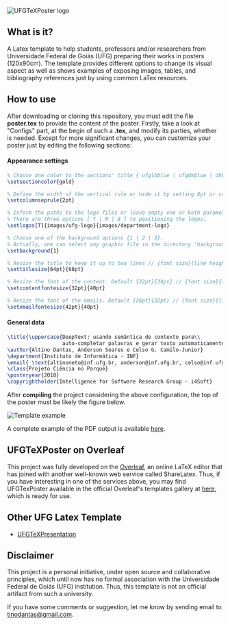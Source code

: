 ![UFGTeXPoster logo](https://raw.githubusercontent.com/altinodantas/ufgtexposter/master/images/ufgtexposter.png)

## What is it?
A Latex template to help students, professors and/or researchers from Universidade Federal de Goiás (UFG) preparing their works in posters (120x90cm). The template provides different options to change its visual aspect as well as shows examples of exposing images, tables, and bibliography references just by using common LaTex resources.

## How to use
After downloading or cloning this repository, you must edit the file **poster.tex** to provide the content of the poster. Firstly, take a look at "Configs" part, at the begin of such a **.tex**, and modify its parties, whether is needed. Except for more significant changes, you can customize your poster just by editing the following sections: 
  
  #### Appearance settings
  ```tex
  % Choose one color to the sections' title { ufglhblue | ufgdkblue | dkblue | black | gold }.
  \setsectioncolor{gold} 

  % Define the width of the vertical rule or hide it by setting 0pt or commenting the following command.  
  \setcolumnseprule{2pt}

  % Inform the paths to the logo files or leave empty one or both parameters. 
  % There are three options [ T | M | B ] to positioning the logos. 
  \setlogos[T]{images/ufg-logo}{images/department-logo}

  % Choose one of the background options {1 | 2 | 3}. 
  % Actually, one can select any graphic file in the directory 'backgrounds'. 
  \setbackground{1}

  % Resize the title to keep it up to two lines // {font size}{line height}
  \settitlesize{64pt}{68pt}

  % Resize the font of the content. Default {32pt}{38pt} // {font size}{line height}
  \setcontentfontesize{32pt}{40pt}
  
  % Resize the font of the emails. Default {26pt}{32pt} // {font size}{line height}
  \setemailfontesize{42pt}{40pt}
  ```
  #### General data
  ```tex
  \title{\uppercase{DeepText: usando semântica de contexto para\\ 
                    auto-completar palavras e gerar texto automaticamente}} 
  \author{Altino Dantas, Anderson Soares e Celso G. Camilo-Junior} 
  \department{Instituto de Informática - INF}
  \email{ \text{altinoneto@inf.ufg.br, anderson@inf.ufg.br, celso@inf.ufg.br} }
  \class{Projeto Ciência no Parque}
  \posteryear{2018}
  \copyrightholder{Intelligence for Software Research Group - i4Soft}
  ```
After **compiling** the project considering the above configuration, the top of the poster must be likely the figure below.  
  
  ![Template example](https://raw.githubusercontent.com/altinodantas/ufgtexposter/master/images/example.PNG)

A complete example of the PDF output is available [here](https://github.com/altinodantas/ufgtexposter/blob/master/images/template.png).

## UFGTeXPoster on Overleaf
This project was fully developed on the [Overleaf](https://www.overleaf.com), an online LaTeX editor that has joined with another well-known web service called ShareLatex. Thus, if you have interesting in one of the services above, you may find UFGTexPoster available in the official Overleaf's templates gallery at [here](https://www.overleaf.com/latex/templates/poster-ufg/rjwsyhyhkkfk), which is ready for use.

## Other UFG Latex Template

- [UFGTeXPresentation](https://github.com/deuslirio/UFGTeX-Presentation)

## Disclaimer

This project is a personal initiative, under open source and collaborative principles, which until now has no formal association with the Universidade Federal de Goiás (UFG) institution. Thus, this template is not an official artifact from such a university.

If you have some comments or suggestion, let me know by sending email to tinodantas@gmail.com.
